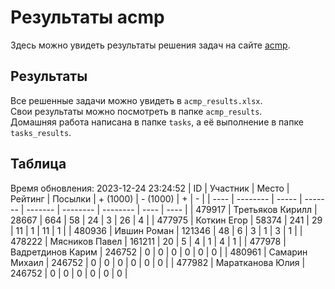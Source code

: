# Результаты acmp
Здесь можно увидеть результаты решения задач на сайте [acmp](https://acmp.ru). 

## Результаты
Все решенные задачи можно увидеть в `acmp_results.xlsx`.   
Свои результаты можно посмотреть в папке `acmp_results`.  
Домашняя работа написана в папке `tasks`, а её выполнение в папке `tasks_results`.

## Таблица
Время обновления: 2023-12-24 23:24:52
| ID   | Участник | Место | Рейтинг | Посылки | + (1000) | - (1000) | +    | -    |
| ---- | -------- | ----- | ------- | ------- | -------- | -------- | ---- | ---- |
| 479917 | Третьяков Кирилл | 28667 | 664 | 58 | 24 | 3 | 26 | 4 |
| 477975 | Коткин Егор | 58374 | 241 | 29 | 11 | 1 | 11 | 1 |
| 480936 | Ившин Роман | 121346 | 48 | 6 | 3 | 1 | 3 | 1 |
| 478222 | Мясников Павел | 161211 | 20 | 5 | 4 | 1 | 4 | 1 |
| 477978 | Вадретдинов Карим | 246752 | 0 | 0 | 0 | 0 | 0 | 0 |
| 480961 | Самарин Михаил | 246752 | 0 | 0 | 0 | 0 | 0 | 0 |
| 477982 | Маратканова Юлия | 246752 | 0 | 0 | 0 | 0 | 0 | 0 |
